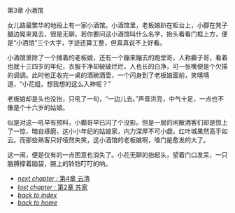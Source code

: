 第3章 小酒馆

女儿路最繁华的地段上有一家小酒馆。小酒馆里，老板娘趴在柜台上，小脚在凳子腿边晃来晃去，很是无聊。若你要问这小酒馆叫什么名字，抬头看看门框上方，便是“小酒馆”三个大字，字迹还算工整，但真真说不上好看。

小酒馆里除了一个摊着的老板娘，还有一个蹦来蹦去的跑堂哥，人称癫子哥，看着也就十三四岁的年纪，衣服干净却破破烂烂，人也长的白净，可一张嘴便是个欠揍的调调。此时他正收完一桌的酒碗酒壶，一个闪身到了老板娘面前，笑嘻嘻道，“小花姐，想我想的这么入神呢？”

老板娘却是头也没抬，只吼了一句，“一边儿去。”声音洪亮，中气十足，一点也不像是个十六岁的姑娘。

似是对这一吼早有预料，小癫哥早已闪了个没影。但是一层的闲散酒客们却是惊上了一惊，暗自琢磨，这小小年纪的姑娘家，内力深厚不可小觑，红叶城果然高手如云。而那些熟客只好哑然失笑，这小酒馆的老板娘啊，嗓门是愈发的大了。

这一闹，便是仅有的一点困意也消失了。小花无聊的抬起头，望着门口发呆，一只胳膊撑着脑袋，腕上的铃铛叮叮的响。

- [*next chapter :* 第4章 云清](https://fiiish-yu.github.io/redleaf/chapters/chapter4)
- [*last chapter :* 第2章 苏家](https://fiiish-yu.github.io/redleaf/chapters/chapter2)
- [*back to index*](https://fiiish-yu.github.io/redleaf/index)
- [*back to home*](https://fiiish-yu.github.io/)